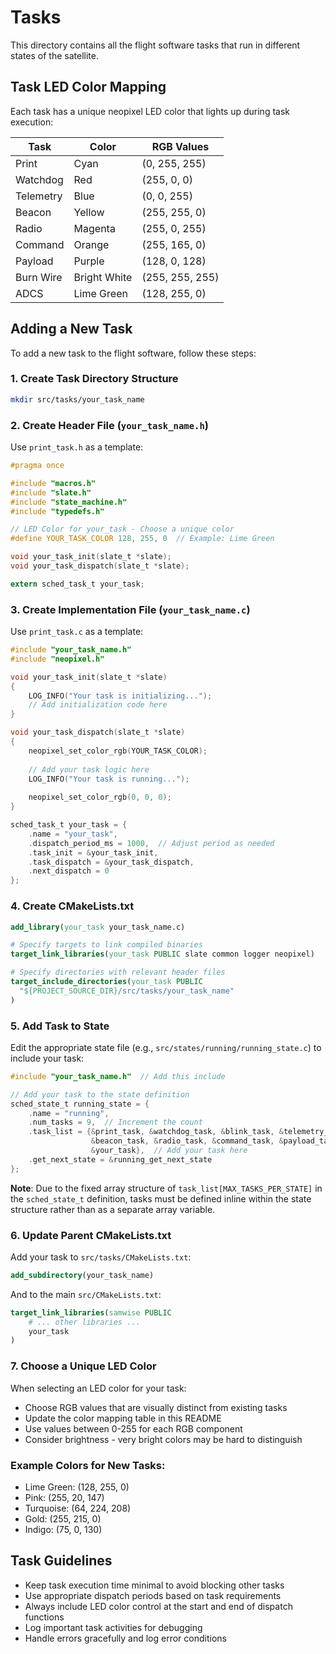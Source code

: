 # Tasks

This directory contains all the flight software tasks that run in different states of the satellite.

## Task LED Color Mapping

Each task has a unique neopixel LED color that lights up during task execution:

| Task | Color | RGB Values |
|------|-------|------------|
| Print | Cyan | (0, 255, 255) |
| Watchdog | Red | (255, 0, 0) |
| Telemetry | Blue | (0, 0, 255) |
| Beacon | Yellow | (255, 255, 0) |
| Radio | Magenta | (255, 0, 255) |
| Command | Orange | (255, 165, 0) |
| Payload | Purple | (128, 0, 128) |
| Burn Wire | Bright White | (255, 255, 255) |
| ADCS | Lime Green | (128, 255, 0) |

## Adding a New Task

To add a new task to the flight software, follow these steps:

### 1. Create Task Directory Structure
```bash
mkdir src/tasks/your_task_name
```

### 2. Create Header File (`your_task_name.h`)
Use `print_task.h` as a template:

```c
#pragma once

#include "macros.h"
#include "slate.h"
#include "state_machine.h"
#include "typedefs.h"

// LED Color for your_task - Choose a unique color
#define YOUR_TASK_COLOR 128, 255, 0  // Example: Lime Green

void your_task_init(slate_t *slate);
void your_task_dispatch(slate_t *slate);

extern sched_task_t your_task;
```

### 3. Create Implementation File (`your_task_name.c`)
Use `print_task.c` as a template:

```c
#include "your_task_name.h"
#include "neopixel.h"

void your_task_init(slate_t *slate)
{
    LOG_INFO("Your task is initializing...");
    // Add initialization code here
}

void your_task_dispatch(slate_t *slate)
{
    neopixel_set_color_rgb(YOUR_TASK_COLOR);
    
    // Add your task logic here
    LOG_INFO("Your task is running...");
    
    neopixel_set_color_rgb(0, 0, 0);
}

sched_task_t your_task = {
    .name = "your_task",
    .dispatch_period_ms = 1000,  // Adjust period as needed
    .task_init = &your_task_init,
    .task_dispatch = &your_task_dispatch,
    .next_dispatch = 0
};
```

### 4. Create CMakeLists.txt
```cmake
add_library(your_task your_task_name.c)

# Specify targets to link compiled binaries
target_link_libraries(your_task PUBLIC slate common logger neopixel)

# Specify directories with relevant header files
target_include_directories(your_task PUBLIC
  "${PROJECT_SOURCE_DIR}/src/tasks/your_task_name"
)
```

### 5. Add Task to State
Edit the appropriate state file (e.g., `src/states/running/running_state.c`) to include your task:

```c
#include "your_task_name.h"  // Add this include

// Add your task to the state definition
sched_state_t running_state = {
    .name = "running",
    .num_tasks = 9,  // Increment the count
    .task_list = {&print_task, &watchdog_task, &blink_task, &telemetry_task,
                  &beacon_task, &radio_task, &command_task, &payload_task,
                  &your_task},  // Add your task here
    .get_next_state = &running_get_next_state
};
```

**Note**: Due to the fixed array structure of `task_list[MAX_TASKS_PER_STATE]` in the `sched_state_t` definition, tasks must be defined inline within the state structure rather than as a separate array variable.

### 6. Update Parent CMakeLists.txt
Add your task to `src/tasks/CMakeLists.txt`:

```cmake
add_subdirectory(your_task_name)
```

And to the main `src/CMakeLists.txt`:

```cmake
target_link_libraries(samwise PUBLIC
    # ... other libraries ...
    your_task
)
```

### 7. Choose a Unique LED Color
When selecting an LED color for your task:
- Choose RGB values that are visually distinct from existing tasks
- Update the color mapping table in this README
- Use values between 0-255 for each RGB component
- Consider brightness - very bright colors may be hard to distinguish

### Example Colors for New Tasks:
- Lime Green: (128, 255, 0)
- Pink: (255, 20, 147)
- Turquoise: (64, 224, 208)
- Gold: (255, 215, 0)
- Indigo: (75, 0, 130)

## Task Guidelines

- Keep task execution time minimal to avoid blocking other tasks
- Use appropriate dispatch periods based on task requirements
- Always include LED color control at the start and end of dispatch functions
- Log important task activities for debugging
- Handle errors gracefully and log error conditions
